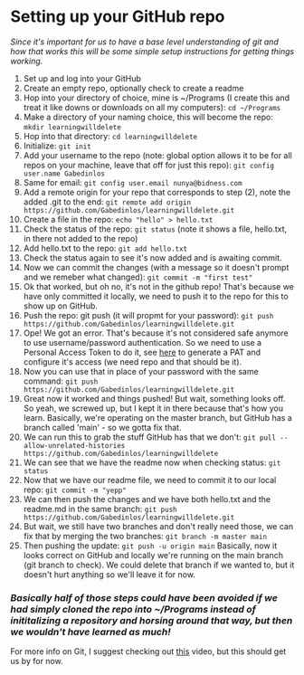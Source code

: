 # Setting up your GitHub repo
*Since it's important for us to have a base level understanding of git and how that works this will be some simple setup instructions for getting things working.*

1) Set up and log into your GitHub
2) Create an empty repo, optionally check to create a readme 
3) Hop into your directory of choice, mine is ~/Programs (I create this and treat it like downs or downloads on all my computers): `cd ~/Programs`
4) Make a directory of your naming choice, this will become the repo: `mkdir learningwilldelete`
5) Hop into that directory: `cd learningwilldelete`
6) Initialize: `git init`
7) Add your username to the repo (note: global option allows it to be for all repos on your machine, leave that off for just this repo): `git config user.name Gabedinlos`
8) Same for email: `git config user.email nunya@bidness.com`
9) Add a remote origin for your repo that corresponds to step (2), note the added .git to the end: `git remote add origin https://github.com/Gabedinlos/learningwilldelete.git`
10) Create a file in the repo: `echo "hello" > hello.txt`
11) Check the status of the repo: `git status` (note it shows a file, hello.txt, in there not added to the repo)
12) Add hello.txt to the repo: `git add hello.txt`
13) Check the status again to see it's now added and is awaiting commit.
14) Now we can commit the changes (with a message so it doesn't prompt and we remeber what changed): `git commit -m "first test"`
15) Ok that worked, but oh no, it's not in the github repo! That's because we have only committed it locally, we need to push it to the repo for this to show up on GitHub.
16) Push the repo: git push (it will propmt for your password): `git push https://github.com/Gabedinlos/learningwilldelete.git`
17) Ope! We got an error. That's because it's not considered safe anymore to use username/password authentication. So we need to use a Personal Access Token to do it, see [here](https://docs.github.com/en/authentication/keeping-your-account-and-data-secure/creating-a-personal-access-token) to generate a PAT and configure it's access (we need repo and that should be it).
18) Now you can use that in place of your password with the same command: `git push https://github.com/Gabedinlos/learningwilldelete.git`
19) Great now it worked and things pushed! But wait, something looks off. So yeah, we screwed up, but I kept it in there because that's how you learn. Basically, we're operating on the master branch, but GitHub has a branch called 'main' - so we gotta fix that.
20) We can run this to grab the stuff GitHub has that we don't: `git pull --allow-unrelated-histories https://github.com/Gabedinlos/learningwilldelete`
21) We can see that we have the readme now when checking status: `git status`
22) Now that we have our readme file, we need to commit it to our local repo: `git commit -m "yepp"`
23) We can then push the changes and we have both hello.txt and the readme.md in the same branch: `git push https://github.com/Gabedinlos/learningwilldelete.git`
24) But wait, we still have two branches and don't really need those, we can fix that by merging the two branches: `git branch -m master main`
25) Then pushing the update: `git push -u origin main`
Basically, now it looks correct on GitHub and locally we're running on the main branch (git branch to check). We could delete that branch if we wanted to, but it doesn't hurt anything so we'll leave it for now.
### *Basically half of those steps could have been avoided if we had simply cloned the repo into ~/Programs instead of inititalizing a repository and horsing around that way, but then we wouldn't have learned as much!*

For more info on Git, I suggest checking out [this](https://www.youtube.com/watch?v=DVRQoVRzMIY&t=1723s) video, but this should get us by for now.
